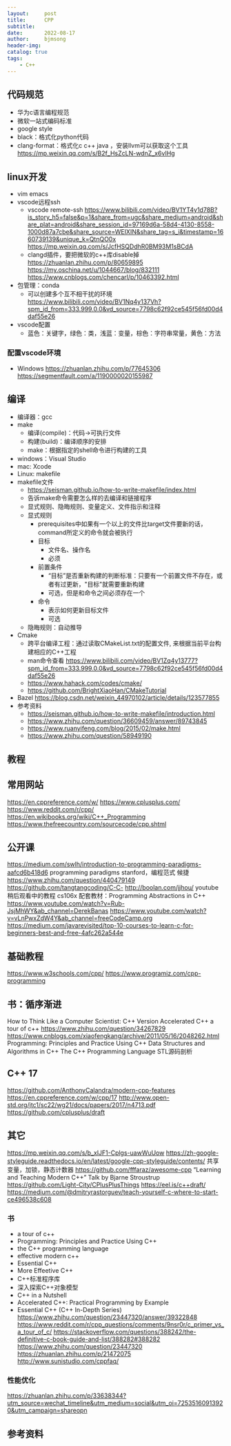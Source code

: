 ```yaml
---
layout:     post
title:      CPP
subtitle:   
date:       2022-08-17
author:     bjmsong
header-img: 
catalog: true
tags:
    - C++
---
```

## 代码规范
- 华为c语言编程规范
- 微软一站式编码标准
- google style
- black：格式化python代码
- clang-format：格式化c c++ java ，安装llvm可以获取这个工具
https://mp.weixin.qq.com/s/B2f_HsZcLN-wdnZ_x6vIHg

## linux开发
- vim emacs
- vscode远程ssh
    - vscode remote-ssh
    https://www.bilibili.com/video/BV1YT4y1d78B?is_story_h5=false&p=1&share_from=ugc&share_medium=android&share_plat=android&share_session_id=97169d6a-58d4-4130-8558-1000d87a7cbe&share_source=WEIXIN&share_tag=s_i&timestamp=1660739139&unique_k=QtnQO0x
    https://mp.weixin.qq.com/s/JcfHSQDdhR0BM93M1sBCdA
    - clangd插件，要把微软的c++库disable掉
https://zhuanlan.zhihu.com/p/80659895
https://my.oschina.net/u/1044667/blog/832111
https://www.cnblogs.com/chencarl/p/10463392.html
- 包管理：conda
    - 可以创建多个互不相干扰的环境
https://www.bilibili.com/video/BV1Nq4y137Vh?spm_id_from=333.999.0.0&vd_source=7798c62f92ce545f56fd00d4daf55e26
- vscode配置
    - 蓝色：关键字，绿色：类，浅蓝：变量，棕色：字符串常量，黄色：方法

### 配置vscode环境
- Windows
https://zhuanlan.zhihu.com/p/77645306
https://segmentfault.com/a/1190000020155987

## 编译
- 编译器：gcc
- make
    - 编译(compile)：代码->可执行文件
    - 构建(build)：编译顺序的安排
    - make：根据指定的shell命令进行构建的工具
- windows：Visual Studio
- mac: Xcode
- Linux: makefile
- makefile文件
    - https://seisman.github.io/how-to-write-makefile/index.html
    - 告诉make命令需要怎么样的去编译和链接程序
    - 显式规则、隐晦规则、变量定义、文件指示和注释
    - 显式规则
        - prerequisites中如果有一个以上的文件比target文件要新的话，command所定义的命令就会被执行
        - 目标
            - 文件名、操作名
            - 必须
        - 前置条件
            - “目标”是否重新构建的判断标准：只要有一个前置文件不存在，或者有过更新，"目标"就需要重新构建
            - 可选，但是和命令之间必须存在一个
        - 命令
            - 表示如何更新目标文件
            - 可选
    - 隐晦规则：自动推导
- Cmake
    - 跨平台编译工程：通过读取CMakeList.txt的配置文件, 来根据当前平台构建相应的C++工程
    - man命令查看
    https://www.bilibili.com/video/BV1Zq4y13777?spm_id_from=333.999.0.0&vd_source=7798c62f92ce545f56fd00d4daf55e26
    - https://www.hahack.com/codes/cmake/
    - https://github.com/BrightXiaoHan/CMakeTutorial
- Bazel
https://blog.csdn.net/weixin_44970102/article/details/123577855
- 参考资料
    - https://seisman.github.io/how-to-write-makefile/introduction.html
    - https://www.zhihu.com/question/36609459/answer/89743845
    - https://www.ruanyifeng.com/blog/2015/02/make.html
    - https://www.zhihu.com/question/58949190

## 教程
## 常用网站
https://en.cppreference.com/w/
https://www.cplusplus.com/
https://www.reddit.com/r/cpp/
https://en.wikibooks.org/wiki/C++_Programming
https://www.thefreecountry.com/sourcecode/cpp.shtml

## 公开课
https://medium.com/swlh/introduction-to-programming-paradigms-aafcd6b418d6
    programming paradigms stanford，编程范式
候捷
    https://www.zhihu.com/question/440479149
    https://github.com/tangtangcoding/C-C-
    http://boolan.com/jjhou/
youtube 
    稍后观看中的教程
    cs106x
        配套教材：Programming Abstractions in C++
    https://www.youtube.com/watch?v=Rub-JsjMhWY&ab_channel=DerekBanas
https://www.youtube.com/watch?v=vLnPwxZdW4Y&ab_channel=freeCodeCamp.org
https://medium.com/javarevisited/top-10-courses-to-learn-c-for-beginners-best-and-free-4afc262a544e

## 基础教程
https://www.w3schools.com/cpp/
https://www.programiz.com/cpp-programming

## 书：循序渐进
How to Think Like a Computer Scientist: C++ Version
Accelerated C++
a tour of c++
https://www.zhihu.com/question/34267829
https://www.cnblogs.com/xiaofengkang/archive/2011/05/16/2048262.html
Programming: Principles and Practice Using C++
Data Structures and Algorithms in C++
The C++ Programming Language
STL源码剖析


## C++ 17
https://github.com/AnthonyCalandra/modern-cpp-features
https://en.cppreference.com/w/cpp/17
http://www.open-std.org/jtc1/sc22/wg21/docs/papers/2017/n4713.pdf
https://github.com/cplusplus/draft

## 其它
https://mp.weixin.qq.com/s/b_xlJF1-Cplgs-uawWuUow
https://zh-google-styleguide.readthedocs.io/en/latest/google-cpp-styleguide/contents/
共享变量，加锁，静态计数器
https://github.com/fffaraz/awesome-cpp
“Learning and Teaching Modern C++” Talk by Bjarne Stroustrup
https://github.com/Light-City/CPlusPlusThings
https://eel.is/c++draft/
https://medium.com/@dmitryrastorguev/teach-yourself-c-where-to-start-ce496538c608

### 书
- a tour of c++
- Programming: Principles and Practice Using C++
- the C++ programming language
- effective modern c++
- Essential C++
- More Effeetive C++
- C++标准程序库
- 深入探索C++对象模型
- C++ in a Nutshell
- Accelerated C++: Practical Programming by Example
- Essential C++ (C++ In-Depth Series) 
https://www.zhihu.com/question/23447320/answer/39322848
https://www.reddit.com/r/cpp_questions/comments/9nsr0r/c_primer_vs_a_tour_of_c/
https://stackoverflow.com/questions/388242/the-definitive-c-book-guide-and-list/388282#388282
https://www.zhihu.com/question/23447320
https://zhuanlan.zhihu.com/p/21472075
http://www.sunistudio.com/cppfaq/


### 性能优化
https://zhuanlan.zhihu.com/p/33638344?utm_source=wechat_timeline&utm_medium=social&utm_oi=72535160913920&utm_campaign=shareopn




## 参考资料
